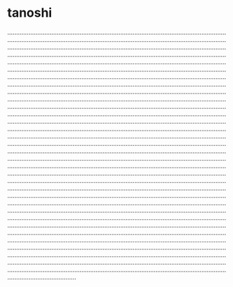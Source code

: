 # tanoshi

...................................................................................................................................................................................................................................................................................................................................................................................................................................................................................................................................................................................................................................................................................................................................................................................................................................................................................................................................................................................................................................................................................................................................................................................................................................................................................................................................................................................................................................................................................................................................................................................................................................................................................................................................................................................................................................................................................................................................................................................................................................................................................................................................................................................................................................................................................................................................................................................................................................................................................................................................................................................................................................................................................................................................................................................................................................................................................................................................................................................................................................................................................................................................................................................................................................................................................................................................................................................................................................................................................................................................................................................................................................................................................................................................................................................................................................................................................................................................................................................................................................................................................................................................................................................................................................................................................................